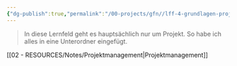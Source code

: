```yaml
---
{"dg-publish":true,"permalink":"/00-projects/gfn//lff-4-grundlagen-projektmanagement/","tags":["GFN","inProgress","GFN/LFF4"]}
---
```


> In diese Lernfeld geht es hauptsächlich nur um Projekt.
> So habe ich alles in eine Unterordner eingefügt.

[[02 - RESOURCES/Notes/Projektmanagement\|Projektmanagement]]